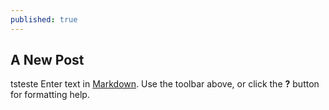 ```yaml
---
published: true
---
```



## A New Post


tsteste
Enter text in [Markdown](http://daringfireball.net/projects/markdown/). Use the toolbar above, or click the **?** button for formatting help.
